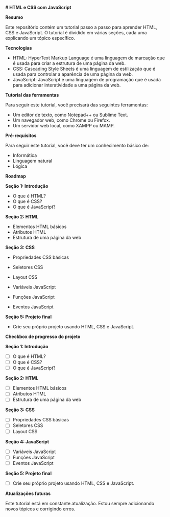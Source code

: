 **# HTML e CSS com JavaScript**

**Resumo**

Este repositório contém um tutorial passo a passo para aprender HTML, CSS e JavaScript. O tutorial é dividido em várias seções, cada uma explicando um tópico específico.

**Tecnologias**

* HTML: HyperText Markup Language é uma linguagem de marcação que é usada para criar a estrutura de uma página da web.
* CSS: Cascading Style Sheets é uma linguagem de estilização que é usada para controlar a aparência de uma página da web.
* JavaScript: JavaScript é uma linguagem de programação que é usada para adicionar interatividade a uma página da web.

**Tutorial das ferramentas**

Para seguir este tutorial, você precisará das seguintes ferramentas:

* Um editor de texto, como Notepad++ ou Sublime Text.
* Um navegador web, como Chrome ou Firefox.
* Um servidor web local, como XAMPP ou MAMP.

**Pré-requisitos**

Para seguir este tutorial, você deve ter um conhecimento básico de:

* Informática
* Linguagem natural
* Lógica

**Roadmap**

**Seção 1: Introdução**

* O que é HTML?
* O que é CSS?
* O que é JavaScript?

**Seção 2: HTML**

* Elementos HTML básicos
* Atributos HTML
* Estrutura de uma página da web

**Seção 3: CSS**

* Propriedades CSS básicas
* Seletores CSS
* Layout CSS


* Variáveis ​​JavaScript
* Funções JavaScript
* Eventos JavaScript

**Seção 5: Projeto final**

* Crie seu próprio projeto usando HTML, CSS e JavaScript.

**Checkbox de progresso do projeto**

**Seção 1: Introdução**

* [ ] O que é HTML?
* [ ] O que é CSS?
* [ ] O que é JavaScript?

**Seção 2: HTML**

* [ ] Elementos HTML básicos
* [ ] Atributos HTML
* [ ] Estrutura de uma página da web

**Seção 3: CSS**

* [ ] Propriedades CSS básicas
* [ ] Seletores CSS
* [ ] Layout CSS

**Seção 4: JavaScript**

* [ ] Variáveis ​​JavaScript
* [ ] Funções JavaScript
* [ ] Eventos JavaScript

**Seção 5: Projeto final**

* [ ] Crie seu próprio projeto usando HTML, CSS e JavaScript.

**Atualizações futuras**

Este tutorial está em constante atualização. Estou sempre adicionando novos tópicos e corrigindo erros.
